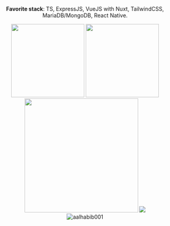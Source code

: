 <p align="center">
  <b>Favorite stack</b>: TS, ExpressJS, VueJS with Nuxt, TailwindCSS, MariaDB/MongoDB, React Native.
</p>
<p align="center">
  <img src="https://github-readme-stats.vercel.app/api/wakatime?username=norictech&layout=compact" height="191"/>
  <img src="https://github-readme-stats.vercel.app/api/top-langs/?username=ryihan&theme=default&langs_count=6&layout=compact" height="191"/>
  <img alt="" src="https://activity-graph.herokuapp.com/graph?username=nor1c&bg_color=f5f5f5&color=333333&line=ffa1ff&point=c431c4&hide_border=true&area=true" height="297" />
  <img src="https://spotify-github-profile.vercel.app/api/view?uid=45yc0u5bhjldoswyfev2db2lb&cover_image=true&theme=natemoo-re">
  <br>
  <img src="https://komarev.com/ghpvc/?username=nor1c&label=Profile%20views&color=0e75b6&style=flat" alt="aalhabib001" />
</p>
